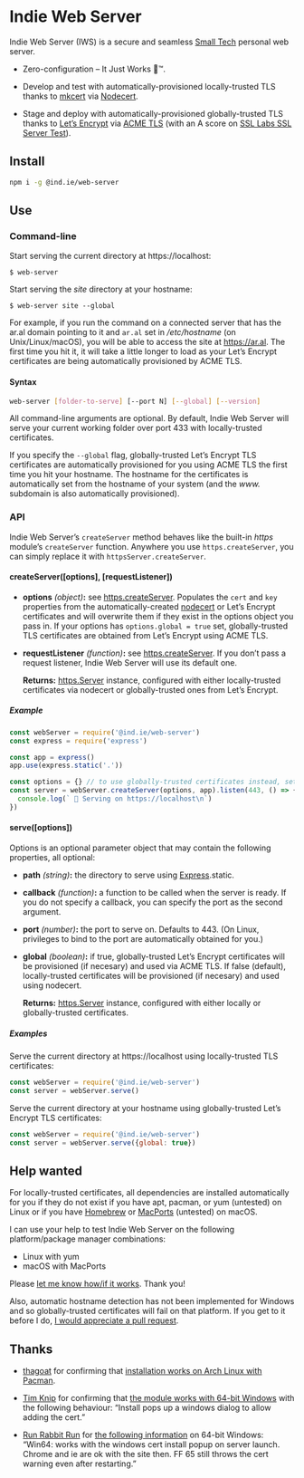 # Indie Web Server

Indie Web Server (IWS) is a secure and seamless [Small Tech](https://ar.al/2019/03/04/small-technology/) personal web server.

  - Zero-configuration – It Just Works 🤞™.

  - Develop and test with automatically-provisioned locally-trusted TLS thanks to [mkcert](https://github.com/FiloSottile/mkcert) via [Nodecert](https://source.ind.ie/hypha/tools/nodecert).

  - Stage and deploy with automatically-provisioned globally-trusted TLS thanks to [Let’s Encrypt](https://letsencrypt.org/) via [ACME TLS](https://source.ind.ie/hypha/tools/acme-tls) (with an A score on [SSL Labs SSL Server Test](https://www.ssllabs.com/ssltest)).


## Install

```sh
npm i -g @ind.ie/web-server
```

## Use

### Command-line

Start serving the current directory at https://localhost:

```shell
$ web-server
```

Start serving the _site_ directory at your hostname:

```shell
$ web-server site --global
```

For example, if you run the command on a connected server that has the ar.al domain pointing to it and `ar.al` set in _/etc/hostname_ (on Unix/Linux/macOS), you will be able to access the site at https://ar.al. The first time you hit it, it will take a little longer to load as your Let’s Encrypt certificates are being automatically provisioned by ACME TLS.

#### Syntax

```sh
web-server [folder-to-serve] [--port N] [--global] [--version]
```

All command-line arguments are optional. By default, Indie Web Server will serve your current working folder over port 433 with locally-trusted certificates.

If you specify the `--global` flag, globally-trusted Let’s Encrypt TLS certificates are automatically provisioned for you using ACME TLS the first time you hit your hostname. The hostname for the certificates is automatically set from the hostname of your system (and the _www._ subdomain is also automatically provisioned).

### API

Indie Web Server’s `createServer` method behaves like the built-in _https_ module’s `createServer` function. Anywhere you use `https.createServer`, you can simply replace it with `httpsServer.createServer`.


#### createServer([options], [requestListener])

  - __options__ _(object)___:__ see [https.createServer](https://nodejs.org/api/https.html#https_https_createserver_options_requestlistener). Populates the `cert` and `key` properties from the automatically-created [nodecert](https://source.ind.ie/hypha/tools/nodecert/) or Let’s Encrypt certificates and will overwrite them if they exist in the options object you pass in. If your options has `options.global = true` set, globally-trusted TLS certificates are obtained from Let’s Encrypt using ACME TLS.

  - __requestListener__ _(function)___:__ see [https.createServer](https://nodejs.org/api/https.html#https_https_createserver_options_requestlistener). If you don’t pass a request listener, Indie Web Server will use its default one.

    __Returns:__ [https.Server](https://nodejs.org/api/https.html#https_class_https_server) instance, configured with either locally-trusted certificates via nodecert or globally-trusted ones from Let’s Encrypt.

##### Example

```js
const webServer = require('@ind.ie/web-server')
const express = require('express')

const app = express()
app.use(express.static('.'))

const options = {} // to use globally-trusted certificates instead, set this to {global: true}
const server = webServer.createServer(options, app).listen(443, () => {
  console.log(` 🎉 Serving on https://localhost\n`)
})
```

#### serve([options])

Options is an optional parameter object that may contain the following properties, all optional:

  - __path__ _(string)___:__ the directory to serve using [Express](http://expressjs.com/).static.

  - __callback__ _(function)___:__ a function to be called when the server is ready. If you do not specify a callback, you can specify the port as the second argument.

  - __port__ _(number)___:__ the port to serve on. Defaults to 443. (On Linux, privileges to bind to the port are automatically obtained for you.)

  - __global__ _(boolean)___:__ if true, globally-trusted Let’s Encrypt certificates will be provisioned (if necesary) and used via ACME TLS. If false (default), locally-trusted certificates will be provisioned (if necesary) and used using nodecert.

    __Returns:__ [https.Server](https://nodejs.org/api/https.html#https_class_https_server) instance, configured with either locally or globally-trusted certificates.


##### Examples

Serve the current directory at https://localhost using locally-trusted TLS certificates:

```js
const webServer = require('@ind.ie/web-server')
const server = webServer.serve()
```

Serve the current directory at your hostname using globally-trusted Let’s Encrypt TLS certificates:

```js
const webServer = require('@ind.ie/web-server')
const server = webServer.serve({global: true})
```

## Help wanted

For locally-trusted certificates, all dependencies are installed automatically for you if they do not exist if you have apt, pacman, or yum (untested) on Linux or if you have [Homebrew](https://brew.sh/) or [MacPorts](https://www.macports.org/) (untested) on macOS.

I can use your help to test Indie Web Server on the following platform/package manager combinations:

  - Linux with yum
  - macOS with MacPorts

Please [let me know how/if it works](https://github.com/indie-mirror/web-server/issues). Thank you!

Also, automatic hostname detection has not been implemented for Windows and so globally-trusted certificates will fail on that platform. If you get to it before I do, [I would appreciate a pull request](https://github.com/indie-mirror/web-server/pulls).


## Thanks

  * [thagoat](https://github.com/thagoat) for confirming that [installation works on Arch Linux with Pacman](https://github.com/indie-mirror/https-server/issues/1).

  * [Tim Knip](https://github.com/timknip) for confirming that [the module works with 64-bit Windows](https://github.com/indie-mirror/https-server/issues/2) with the following behaviour: “Install pops up a windows dialog to allow adding the cert.”

  * [Run Rabbit Run](https://hackers.town/@nobody) for [the following information](https://hackers.town/@nobody/101670447262172957) on 64-bit Windows: “Win64: works with the windows cert install popup on server launch. Chrome and ie are ok with the site then. FF 65 still throws the cert warning even after restarting.”
